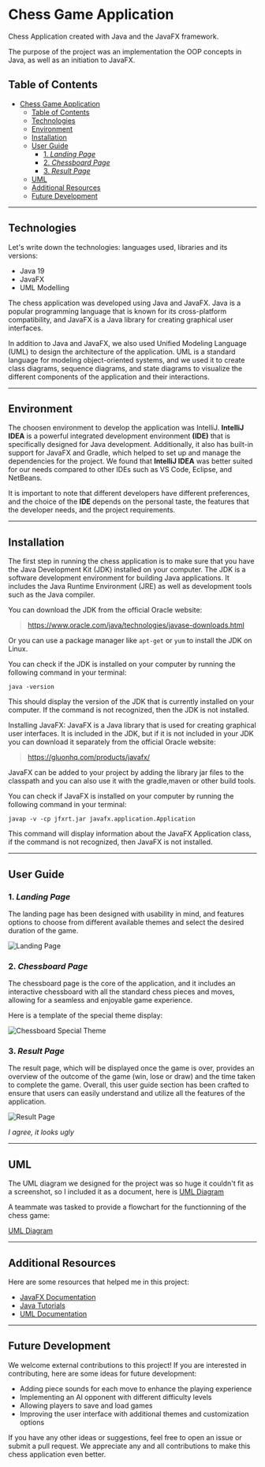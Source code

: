 # Chess Game Application

Chess Application created with Java and the JavaFX framework.

The purpose of the project was an implementation the OOP concepts in Java, as well as an initiation to JavaFX.

## Table of Contents

<!-- [comment]: <> (Features: This section could include a list of the key features of your chess application, such as the ability to play against a computer or another player, different difficulty levels, and the option to save and load games.) -->
<!-- [comment]: <> (User Guide: This section could provide instructions on how to use your chess application, including how to start a new game, how to move the pieces, and how to access different options and settings.) -->

<!-- [comment]: <> (Future Developments: This section could include a list of planned updates or features that you intend to add to your chess application in the future.)
* [Features](#features) -->

- [Chess Game Application](#chess-game-application)
  - [Table of Contents](#table-of-contents)
  - [Technologies](#technologies)
  - [Environment](#environment)
  - [Installation](#installation)
  - [User Guide](#user-guide)
    - [1.  _Landing Page_](#1--landing-page)
    - [2.  _Chessboard Page_](#2--chessboard-page)
    - [3.  _Result Page_](#3--result-page)
  - [UML](#uml)
  - [Additional Resources](#additional-resources)
  - [Future Development](#future-development)

---

## Technologies

Let's write down the technologies: languages used, libraries and its versions:

- Java 19
- JavaFX
- UML Modelling

The chess application was developed using Java and JavaFX. Java is a popular programming language that is known for its cross-platform compatibility, and JavaFX is a Java library for creating graphical user interfaces.

In addition to Java and JavaFX, we also used Unified Modeling Language (UML) to design the architecture of the application. UML is a standard language for modeling object-oriented systems, and we used it to create class diagrams, sequence diagrams, and state diagrams to visualize the different components of the application and their interactions.

---

## Environment

The choosen environment to develop the application was IntelliJ. **IntelliJ IDEA** is a powerful integrated development environment **(IDE)** that is specifically designed for Java development. Additionally, it also has built-in support for JavaFX and Gradle, which helped to set up and manage the dependencies for the project. We found that **IntelliJ IDEA** was better suited for our needs compared to other IDEs such as VS Code, Eclipse, and NetBeans.

It is important to note that different developers have different preferences, and the choice of the **IDE** depends on the personal taste, the features that the developer needs, and the project requirements.

---

## Installation

The first step in running the chess application is to make sure that you have the Java Development Kit (JDK) installed on your computer. The JDK is a software development environment for building Java applications. It includes the Java Runtime Environment (JRE) as well as development tools such as the Java compiler.

You can download the JDK from the official Oracle website:

> <https://www.oracle.com/java/technologies/javase-downloads.html>

Or you can use a package manager like `apt-get` or `yum` to install the JDK on Linux.

You can check if the JDK is installed on your computer by running the following command in your terminal:

```console
java -version
```

This should display the version of the JDK that is currently installed on your computer. If the command is not recognized, then the JDK is not installed.

Installing JavaFX:
JavaFX is a Java library that is used for creating graphical user interfaces. It is included in the JDK, but if it is not included in your JDK you can download it separately from the official Oracle website:

> <https://gluonhq.com/products/javafx/>

JavaFX can be added to your project by adding the library jar files to the classpath and you can also use it with the gradle,maven or other build tools.

You can check if JavaFX is installed on your computer by running the following command in your terminal:

```console
javap -v -cp jfxrt.jar javafx.application.Application
```

This command will display information about the JavaFX Application class, if the command is not recognized, then JavaFX is not installed.

---

## User Guide

### 1.  _Landing Page_

The landing page has been designed with usability in mind, and features options to choose from different available themes and select the desired duration of the game.

![Landing Page](img/landingpage.png)

### 2.  _Chessboard Page_

The chessboard page is the core of the application, and it includes an interactive chessboard with all the standard chess pieces and moves, allowing for a seamless and enjoyable game experience.

Here is a template of the special theme display:

![Chessboard Special Theme](img/chessspage.png)

### 3.  _Result Page_

The result page, which will be displayed once the game is over, provides an overview of the outcome of the game (win, lose or draw) and the time taken to complete the game. Overall, this user guide section has been crafted to ensure that users can easily understand and utilize all the features of the application.

![Result Page](img/resultpage.png)

*I agree, it looks ugly*


---

## UML

The UML diagram we designed for the project was so huge it couldn't fit as a screenshot, so I included it as a document, here is [UML Diagram](ChessUML)

A teammate was tasked to provide a flowchart for the functionning of the chess game:

[UML Diagram](chessUML.pdf "Chess UML")

---

## Additional Resources

Here are some resources that helped me in this project:

- [JavaFX Documentation](https://openjfx.io/openjfx-docs/)
- [Java Tutorials](https://docs.oracle.com/en/java/javase/19/)
- [UML Documentation](https://www.uml-diagrams.org/)

---

## Future Development

We welcome external contributions to this project! If you are interested in contributing, here are some ideas for future development:

- Adding piece sounds for each move to enhance the playing experience
- Implementing an AI opponent with different difficulty levels
- Allowing players to save and load games
- Improving the user interface with additional themes and customization options

If you have any other ideas or suggestions, feel free to open an issue or submit a pull request. We appreciate any and all contributions to make this chess application even better.